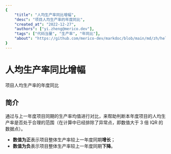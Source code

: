 ```yaml
---
{
    "title": "人均生产率同比增幅",
    "desc": "项目人均生产率的年度同比",
    "created_at": "2022-12-27",
    "authors": ["yi.zheng@merico.dev"],
    "tags": ["代码当量", "生产率", "年同比"],
    "about": "https://github.com/merico-dev/markdoc/blob/main/md/zh/help-sample.md",
}
---
```


# 人均生产率同比增幅

项目人均生产率的年度同比

## 简介

<div data-section="abstract">

通过与上一年度项目同期的生产率均值进行对比，来帮助判断本年度项目的人均生产率是否处于合理的范围（在计算中已经排除了异常点，即数值大于 3 倍 IQR 的数据点）。

-   **数值为正**表示项目整体生产率较上一年度同期**增长**；
-   **数值为负**表示项目整体生产率较上一年度同期**下降**。

</div>
